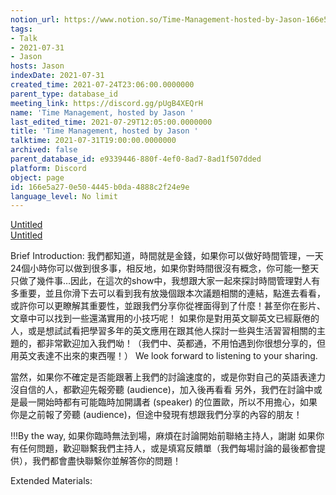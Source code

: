 ```yaml
---
notion_url: https://www.notion.so/Time-Management-hosted-by-Jason-166e5a270e504445b0da4888c2f24e9e
tags:
- Talk
- 2021-07-31
- Jason
hosts: Jason
indexDate: 2021-07-31
created_time: 2021-07-24T23:06:00.0000000
parent_type: database_id
meeting_link: https://discord.gg/pUgB4XEQrH
name: 'Time Management, hosted by Jason '
last_edited_time: 2021-07-29T12:05:00.0000000
title: 'Time Management, hosted by Jason '
talktime: 2021-07-31T19:00:00.0000000
archived: false
parent_database_id: e9339446-880f-4ef0-8ad7-8ad1f507dded
platform: Discord
object: page
id: 166e5a27-0e50-4445-b0da-4888c2f24e9e
language_level: No limit
---
```


[Untitled](https://www.notion.so/60226399bd024bf4bf588586f8013a21)   
[Untitled](https://www.notion.so/cb083fc4f0b7459aa5afe1900ef25a1f)   

Brief Introduction: 我們都知道，時間就是金錢，如果你可以做好時間管理，一天24個小時你可以做到很多事，相反地，如果你對時間很沒有概念，你可能一整天只做了幾件事…因此，在這次的show中，我想跟大家一起來探討時間管理對人有多重要，並且你滑下去可以看到我有放幾個跟本次議題相關的連結，點進去看看，或許你可以更瞭解其重要性，並跟我們分享你從裡面得到了什麼！甚至你在影片、文章中可以找到一些還滿實用的小技巧呢！
如果你是對用英文聊英文已經厭倦的人，或是想試試看把學習多年的英文應用在跟其他人探討一些與生活習習相關的主題的，都非常歡迎加入我們呦！（我們中、英都通，不用怕遇到你很想分享的，但用英文表達不出來的東西喔！）
We look forward to listening to your sharing. 

當然，如果你不確定是否能跟著上我們的討論速度的，或是你對自己的英語表達力沒自信的人，都歡迎先報旁聽 (audience)，加入後再看看
另外，我們在討論中或是最一開始時都有可能臨時加開講者 (speaker) 的位置歐，所以不用擔心，如果你是之前報了旁聽 (audience)，但途中發現有想跟我們分享的內容的朋友！

!!!By the way, 如果你臨時無法到場，麻煩在討論開始前聯絡主持人，謝謝
如果你有任何問題，歡迎聯繫我們主持人，或是填寫反饋單（我們每場討論的最後都會提供），我們都會盡快聯繫你並解答你的問題！

Extended Materials:
   
   
   
   
   







